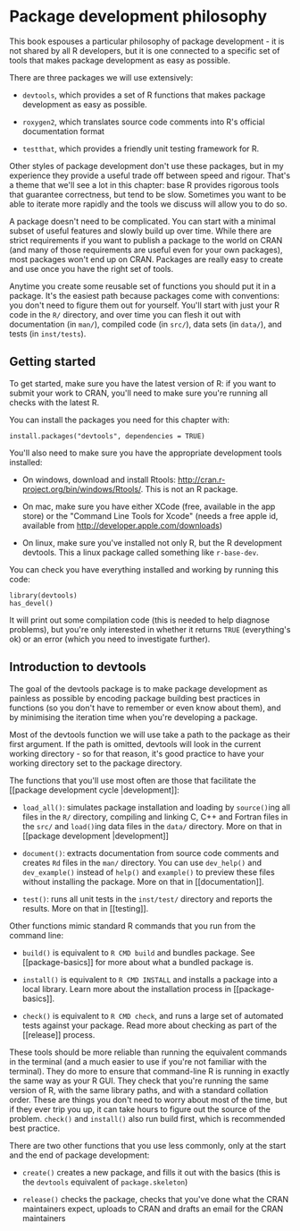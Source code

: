 # Package development philosophy

This book espouses a particular philosophy of package development - it is not shared by all R developers, but it is one connected to a specific set of tools that makes package development as easy as possible.

There are three packages we will use extensively:

* `devtools`, which provides a set of R functions that makes package
  development as easy as possible.

* `roxygen2`, which translates source code comments into R's official
  documentation format

* `testthat`, which provides a friendly unit testing framework for R.

Other styles of package development don't use these packages, but in my experience they provide a useful trade off between speed and rigour. That's a theme that we'll see a lot in this chapter: base R provides rigorous tools that guarantee correctness, but tend to be slow. Sometimes you want to be able to iterate more rapidly and the tools we discuss will allow you to do so.

A package doesn't need to be complicated. You can start with a minimal subset of useful features and slowly build up over time. While there are strict requirements if you want to publish a package to the world on CRAN (and many of those requirements are useful even for your own packages), most packages won't end up on CRAN. Packages are really easy to create and use once you have the right set of tools.

Anytime you create some reusable set of functions you should put it in a package. It's the easiest path because packages come with conventions: you don't need to figure them out for yourself. You'll start with just your R code in the `R/` directory, and over time you can flesh it out with documentation (in `man/`), compiled code (in `src/`), data sets (in `data/`), and tests (in `inst/tests`).

## Getting started

To get started, make sure you have the latest version of R: if you want to submit your work to CRAN, you'll need to make sure you're running all checks with the latest R.

You can install the packages you need for this chapter with:

    install.packages("devtools", dependencies = TRUE)

You'll also need to make sure you have the appropriate development tools installed:

* On windows, download and install Rtools:
  http://cran.r-project.org/bin/windows/Rtools/. This is not an R package.

* On mac, make sure you have either XCode (free, available in the app store)
  or the "Command Line Tools for Xcode" (needs a free apple id, available from
  http://developer.apple.com/downloads)

* On linux, make sure you've installed not only R, but the R development
  devtools. This a linux package called something like `r-base-dev`.

You can check you have everything installed and working by running this code:

    library(devtools)
    has_devel()

It will print out some compilation code (this is needed to help diagnose problems), but you're only interested in whether it returns `TRUE` (everything's ok) or an error (which you need to investigate further).

## Introduction to devtools

The goal of the devtools package is to make package development as painless as possible by encoding package building best practices in functions (so you don't have to remember or even know about them), and by minimising the iteration time when you're developing a package.

Most of the devtools function we will use take a path to the package as their first argument. If the path is omitted, devtools will look in the current working directory - so for that reason, it's good practice to have your working directory set to the package directory.

The functions that you'll use most often are those that facilitate the [[package development cycle |development]]:

* `load_all()`: simulates package installation and loading by `source()`ing
  all files in the `R/` directory, compiling and linking C, C++ and Fortran
  files in the `src/` and `load()`ing data files in the `data/` directory.
  More on that in [[package development |development]]

* `document()`: extracts documentation from source code comments and creates
  `Rd` files in the `man/` directory. You can use `dev_help()` and
  `dev_example()` instead of `help()` and `example()` to preview these files
  without installing the package. More on that in [[documentation]].

* `test()`: runs all unit tests in the `inst/test/` directory and reports the
  results. More on that in [[testing]].

Other functions mimic standard R commands that you run from the command line:

* `build()` is equivalent to `R CMD build` and bundles package. See
  [[package-basics]] for more about what a bundled package is.

* `install()` is equivalent to `R CMD INSTALL` and installs a package into a
  local library. Learn more about the installation process in
  [[package-basics]].

* `check()` is equivalent to `R CMD check`, and runs a large set of automated
  tests against your package. Read more about checking as part of the
  [[release]] process.

These tools should be more reliable than running the equivalent commands in the terminal (and a much easier to use if you're not familiar with the terminal). They do more to ensure that command-line R is running in exactly the same way as your R GUI. They check that you're running the same version of R, with the same library paths, and with a standard collation order. These are things you don't need to worry about most of the time, but if they ever trip you up, it can take hours to figure out the source of the problem. `check()` and `install()` also run build first, which is recommended best practice.

There are two other functions that you use less commonly, only at the start and the end of package development:

* `create()` creates a new package, and fills it out with the basics (this is
  the `devtools` equivalent of `package.skeleton`)

* `release()` checks the package, checks that you've done what the CRAN
  maintainers expect, uploads to CRAN and drafts an email for the CRAN
  maintainers
